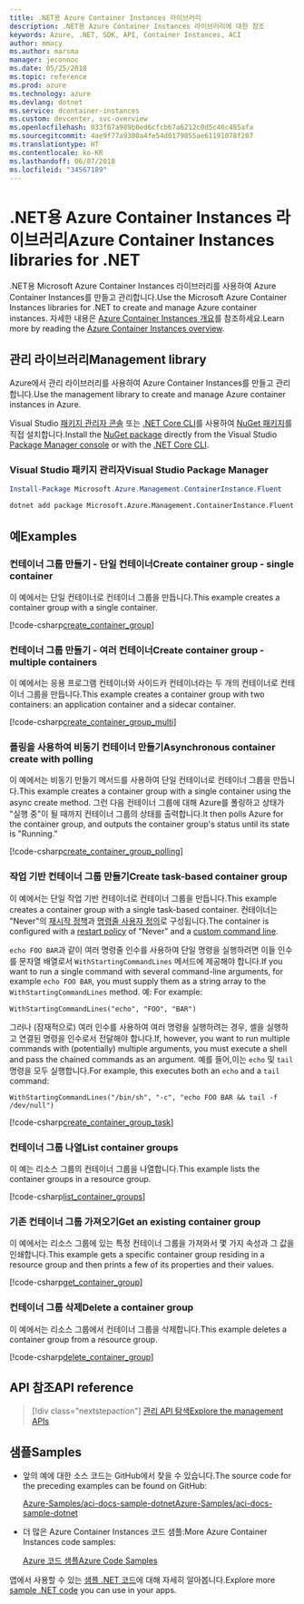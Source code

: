 ```yaml
---
title: .NET용 Azure Container Instances 라이브러리
description: .NET용 Azure Container Instances 라이브러리에 대한 참조
keywords: Azure, .NET, SDK, API, Container Instances, ACI
author: mmacy
ms.author: marsma
manager: jeconnoc
ms.date: 05/25/2018
ms.topic: reference
ms.prod: azure
ms.technology: azure
ms.devlang: dotnet
ms.service: dcontainer-instances
ms.custom: devcenter, svc-overview
ms.openlocfilehash: 033f67a989b0ed6cfcb67a6212c0d5c46c485afa
ms.sourcegitcommit: 4ae9f77a9300a4fe54d0179055ae61191078f207
ms.translationtype: HT
ms.contentlocale: ko-KR
ms.lasthandoff: 06/07/2018
ms.locfileid: "34567189"
---
```

# <a name="azure-container-instances-libraries-for-net"></a><span data-ttu-id="badfb-104">.NET용 Azure Container Instances 라이브러리</span><span class="sxs-lookup"><span data-stu-id="badfb-104">Azure Container Instances libraries for .NET</span></span>

<span data-ttu-id="badfb-105">.NET용 Microsoft Azure Container Instances 라이브러리를 사용하여 Azure Container Instances를 만들고 관리합니다.</span><span class="sxs-lookup"><span data-stu-id="badfb-105">Use the Microsoft Azure Container Instances libraries for .NET to create and manage Azure container instances.</span></span> <span data-ttu-id="badfb-106">자세한 내용은 [Azure Container Instances 개요](/azure/container-instances/container-instances-overview)를 참조하세요.</span><span class="sxs-lookup"><span data-stu-id="badfb-106">Learn more by reading the [Azure Container Instances overview](/azure/container-instances/container-instances-overview).</span></span>

## <a name="management-library"></a><span data-ttu-id="badfb-107">관리 라이브러리</span><span class="sxs-lookup"><span data-stu-id="badfb-107">Management library</span></span>

<span data-ttu-id="badfb-108">Azure에서 관리 라이브러리를 사용하여 Azure Container Instances를 만들고 관리합니다.</span><span class="sxs-lookup"><span data-stu-id="badfb-108">Use the management library to create and manage Azure container instances in Azure.</span></span>

<span data-ttu-id="badfb-109">Visual Studio [패키지 관리자 콘솔][PackageManager] 또는 [.NET Core CLI][DotNetCLI]를 사용하여 [NuGet 패키지](https://www.nuget.org/packages/Microsoft.Azure.Management.ContainerInstance.Fluent)를 직접 설치합니다.</span><span class="sxs-lookup"><span data-stu-id="badfb-109">Install the [NuGet package](https://www.nuget.org/packages/Microsoft.Azure.Management.ContainerInstance.Fluent) directly from the Visual Studio [Package Manager console][PackageManager] or with the [.NET Core CLI][DotNetCLI].</span></span>

### <a name="visual-studio-package-manager"></a><span data-ttu-id="badfb-110">Visual Studio 패키지 관리자</span><span class="sxs-lookup"><span data-stu-id="badfb-110">Visual Studio Package Manager</span></span>

```powershell
Install-Package Microsoft.Azure.Management.ContainerInstance.Fluent
```

```bash
dotnet add package Microsoft.Azure.Management.ContainerInstance.Fluent
```

## <a name="examples"></a><span data-ttu-id="badfb-111">예</span><span class="sxs-lookup"><span data-stu-id="badfb-111">Examples</span></span>

### <a name="create-container-group---single-container"></a><span data-ttu-id="badfb-112">컨테이너 그룹 만들기 - 단일 컨테이너</span><span class="sxs-lookup"><span data-stu-id="badfb-112">Create container group - single container</span></span>

<span data-ttu-id="badfb-113">이 예에서는 단일 컨테이너로 컨테이너 그룹을 만듭니다.</span><span class="sxs-lookup"><span data-stu-id="badfb-113">This example creates a container group with a single container.</span></span>

<!-- SOURCE REPO: https://github.com/Azure-Samples/aci-docs-sample-dotnet -->
[!code-csharp[create_container_group](~/aci-docs-sample-dotnet/Program.cs#create_container_group "Create single-container group")]

### <a name="create-container-group---multiple-containers"></a><span data-ttu-id="badfb-114">컨테이너 그룹 만들기 - 여러 컨테이너</span><span class="sxs-lookup"><span data-stu-id="badfb-114">Create container group - multiple containers</span></span>

<span data-ttu-id="badfb-115">이 예에서는 응용 프로그램 컨테이너와 사이드카 컨테이너라는 두 개의 컨테이너로 컨테이너 그룹을 만듭니다.</span><span class="sxs-lookup"><span data-stu-id="badfb-115">This example creates a container group with two containers: an application container and a sidecar container.</span></span>

<!-- SOURCE REPO: https://github.com/Azure-Samples/aci-docs-sample-dotnet -->
[!code-csharp[create_container_group_multi](~/aci-docs-sample-dotnet/Program.cs#create_container_group_multi "Create multi-container group")]

### <a name="asynchronous-container-create-with-polling"></a><span data-ttu-id="badfb-116">폴링을 사용하여 비동기 컨테이너 만들기</span><span class="sxs-lookup"><span data-stu-id="badfb-116">Asynchronous container create with polling</span></span>

<span data-ttu-id="badfb-117">이 예에서는 비동기 만들기 메서드를 사용하여 단일 컨테이너로 컨테이너 그룹을 만듭니다.</span><span class="sxs-lookup"><span data-stu-id="badfb-117">This example creates a container group with a single container using the async create method.</span></span> <span data-ttu-id="badfb-118">그런 다음 컨테이너 그룹에 대해 Azure를 폴링하고 상태가 "실행 중"이 될 때까지 컨테이너 그룹의 상태를 출력합니다.</span><span class="sxs-lookup"><span data-stu-id="badfb-118">It then polls Azure for the container group, and outputs the container group's status until its state is "Running."</span></span>

<!-- SOURCE REPO: https://github.com/Azure-Samples/aci-docs-sample-dotnet -->
[!code-csharp[create_container_group_polling](~/aci-docs-sample-dotnet/Program.cs#create_container_group_polling "Create single-container group with async and polling")]

### <a name="create-task-based-container-group"></a><span data-ttu-id="badfb-119">작업 기반 컨테이너 그룹 만들기</span><span class="sxs-lookup"><span data-stu-id="badfb-119">Create task-based container group</span></span>

<span data-ttu-id="badfb-120">이 예에서는 단일 작업 기반 컨테이너로 컨테이너 그룹을 만듭니다.</span><span class="sxs-lookup"><span data-stu-id="badfb-120">This example creates a container group with a single task-based container.</span></span> <span data-ttu-id="badfb-121">컨테이너는 "Never"의 [재시작 정책](/azure/container-instances/container-instances-restart-policy)과 [명령줄 사용자 정의](/azure/container-instances/container-instances-restart-policy#command-line-override)로 구성됩니다.</span><span class="sxs-lookup"><span data-stu-id="badfb-121">The container is configured with a [restart policy](/azure/container-instances/container-instances-restart-policy) of "Never" and a [custom command line](/azure/container-instances/container-instances-restart-policy#command-line-override).</span></span>

<span data-ttu-id="badfb-122">`echo FOO BAR`과 같이 여러 명령줄 인수를 사용하여 단일 명령을 실행하려면 이들 인수를 문자열 배열로서 `WithStartingCommandLines` 메서드에 제공해야 합니다.</span><span class="sxs-lookup"><span data-stu-id="badfb-122">If you want to run a single command with several command-line arguments, for example `echo FOO BAR`, you must supply them as a string array to the `WithStartingCommandLines` method.</span></span> <span data-ttu-id="badfb-123">예: </span><span class="sxs-lookup"><span data-stu-id="badfb-123">For example:</span></span>

`WithStartingCommandLines("echo", "FOO", "BAR")`

<span data-ttu-id="badfb-124">그러나 (잠재적으로) 여러 인수를 사용하여 여러 명령을 실행하려는 경우, 셸을 실행하고 연결된 명령을 인수로서 전달해야 합니다.</span><span class="sxs-lookup"><span data-stu-id="badfb-124">If, however, you want to run multiple commands with (potentially) multiple arguments, you must execute a shell and pass the chained commands as an argument.</span></span> <span data-ttu-id="badfb-125">예를 들어,이는 `echo` 및 `tail` 명령을 모두 실행합니다.</span><span class="sxs-lookup"><span data-stu-id="badfb-125">For example, this executes both an `echo` and a `tail` command:</span></span>

`WithStartingCommandLines("/bin/sh", "-c", "echo FOO BAR && tail -f /dev/null")`

<!-- SOURCE REPO: https://github.com/Azure-Samples/aci-docs-sample-dotnet -->
[!code-csharp[create_container_group_task](~/aci-docs-sample-dotnet/Program.cs#create_container_group_task "Run a task-based container")]

### <a name="list-container-groups"></a><span data-ttu-id="badfb-126">컨테이너 그룹 나열</span><span class="sxs-lookup"><span data-stu-id="badfb-126">List container groups</span></span>

<span data-ttu-id="badfb-127">이 예는 리소스 그룹의 컨테이너 그룹을 나열합니다.</span><span class="sxs-lookup"><span data-stu-id="badfb-127">This example lists the container groups in a resource group.</span></span>

<!-- SOURCE REPO: https://github.com/Azure-Samples/aci-docs-sample-dotnet -->
[!code-csharp[list_container_groups](~/aci-docs-sample-dotnet/Program.cs#list_container_groups "List container groups")]

### <a name="get-an-existing-container-group"></a><span data-ttu-id="badfb-128">기존 컨테이너 그룹 가져오기</span><span class="sxs-lookup"><span data-stu-id="badfb-128">Get an existing container group</span></span>

<span data-ttu-id="badfb-129">이 예에서는 리소스 그룹에 있는 특정 컨테이너 그룹을 가져와서 몇 가지 속성과 그 값을 인쇄합니다.</span><span class="sxs-lookup"><span data-stu-id="badfb-129">This example gets a specific container group residing in a resource group and then prints a few of its properties and their values.</span></span>

<!-- SOURCE REPO: https://github.com/Azure-Samples/aci-docs-sample-dotnet -->
[!code-csharp[get_container_group](~/aci-docs-sample-dotnet/Program.cs#get_container_group "Get container group")]

### <a name="delete-a-container-group"></a><span data-ttu-id="badfb-130">컨테이너 그룹 삭제</span><span class="sxs-lookup"><span data-stu-id="badfb-130">Delete a container group</span></span>

<span data-ttu-id="badfb-131">이 예에서는 리소스 그룹에서 컨테이너 그룹을 삭제합니다.</span><span class="sxs-lookup"><span data-stu-id="badfb-131">This example deletes a container group from a resource group.</span></span>

<!-- SOURCE REPO: https://github.com/Azure-Samples/aci-docs-sample-dotnet -->
[!code-csharp[delete_container_group](~/aci-docs-sample-dotnet/Program.cs#delete_container_group "Delete container group")]

## <a name="api-reference"></a><span data-ttu-id="badfb-132">API 참조</span><span class="sxs-lookup"><span data-stu-id="badfb-132">API reference</span></span>

> [!div class="nextstepaction"]
> [<span data-ttu-id="badfb-133">관리 API 탐색</span><span class="sxs-lookup"><span data-stu-id="badfb-133">Explore the management APIs</span></span>](/dotnet/api/overview/azure/containerinstances/management)

## <a name="samples"></a><span data-ttu-id="badfb-134">샘플</span><span class="sxs-lookup"><span data-stu-id="badfb-134">Samples</span></span>

* <span data-ttu-id="badfb-135">앞의 예에 대한 소스 코드는 GitHub에서 찾을 수 있습니다.</span><span class="sxs-lookup"><span data-stu-id="badfb-135">The source code for the preceding examples can be found on GitHub:</span></span>

  <span data-ttu-id="badfb-136">[Azure-Samples/aci-docs-sample-dotnet][aci-docs-sample-dotnet]</span><span class="sxs-lookup"><span data-stu-id="badfb-136">[Azure-Samples/aci-docs-sample-dotnet][aci-docs-sample-dotnet]</span></span>

* <span data-ttu-id="badfb-137">더 많은 Azure Container Instances 코드 샘플:</span><span class="sxs-lookup"><span data-stu-id="badfb-137">More Azure Container Instances code samples:</span></span>

  <span data-ttu-id="badfb-138">[Azure 코드 샘플][samples]</span><span class="sxs-lookup"><span data-stu-id="badfb-138">[Azure Code Samples][samples]</span></span>

<span data-ttu-id="badfb-139">앱에서 사용할 수 있는 [샘플 .NET 코드](https://azure.microsoft.com/resources/samples/?platform=dotnet)에 대해 자세히 알아봅니다.</span><span class="sxs-lookup"><span data-stu-id="badfb-139">Explore more [sample .NET code](https://azure.microsoft.com/resources/samples/?platform=dotnet) you can use in your apps.</span></span>

[PackageManager]: https://docs.microsoft.com/nuget/tools/package-manager-console
[DotNetCLI]: https://docs.microsoft.com/dotnet/core/tools/dotnet-add-package
[samples]: https://azure.microsoft.com/resources/samples/?sort=0&term=ACI
[aci-docs-sample-dotnet]: https://github.com/Azure-Samples/aci-docs-sample-dotnet
